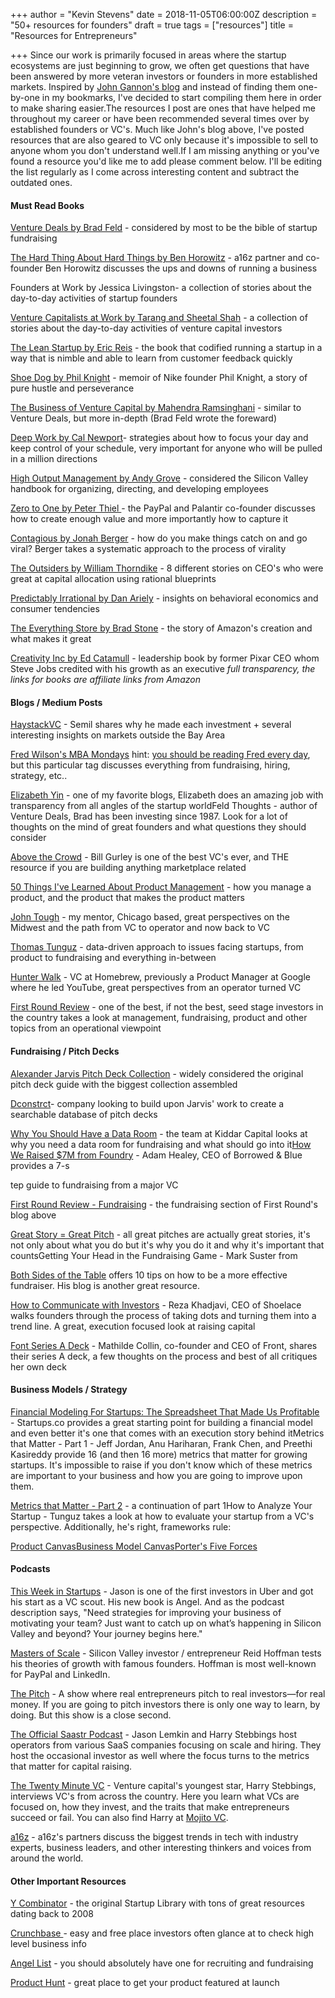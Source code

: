 +++
author = "Kevin Stevens"
date = 2018-11-05T06:00:00Z
description = "50+ resources for founders"
draft = true
tags = ["resources"]
title = "Resources for Entrepreneurs"

+++
Since our work is primarily focused in areas where the startup ecosystems are just beginning to grow, we often get questions that have been answered by more veteran investors or founders in more established markets. Inspired by [John Gannon's blog](https://johngannonblog.com/) and instead of finding them one-by-one in my bookmarks, I've decided to start compiling them here in order to make sharing easier.The resources I post are ones that have helped me throughout my career or have been recommended several times over by established founders or VC's. Much like John's blog above, I've posted resources that are also geared to VC only because it's impossible to sell to anyone whom you don't understand well.If I am missing anything or you've found a resource you'd like me to add please comment below. I'll be editing the list regularly as I come across interesting content and subtract the outdated ones.

#### Must Read Books

[Venture Deals by Brad Feld](https://www.amazon.com/gp/product/1119259754/ref=as_li_tl?ie=UTF8&camp=1789&creative=9325&creativeASIN=1119259754&linkCode=as2&tag=kevindstevens-20&linkId=37d48e419868a609d45724ae5fd3e758) - considered by most to be the bible of startup fundraising

[The Hard Thing About Hard Things by Ben Horowitz](https://www.amazon.com/gp/product/0062273205/ref=as_li_tl?ie=UTF8&camp=1789&creative=9325&creativeASIN=0062273205&linkCode=as2&tag=kevindstevens-20&linkId=5141be945aa70f4d46962fa64c01be8b) - a16z partner and co-founder Ben Horowitz discusses the ups and downs of running a business

Founders at Work by Jessica Livingston- a collection of stories about the day-to-day activities of startup founders

[Venture Capitalists at Work by Tarang and Sheetal Shah](https://www.amazon.com/gp/product/1430238372/ref=as_li_tl?ie=UTF8&camp=1789&creative=9325&creativeASIN=1430238372&linkCode=as2&tag=kevindstevens-20&linkId=de0a8d2ee317a3abfa75c8c603600188) - a collection of stories about the day-to-day activities of venture capital investors

[The Lean Startup by Eric Reis](https://www.amazon.com/gp/product/0307887898/ref=as_li_tl?ie=UTF8&camp=1789&creative=9325&creativeASIN=0307887898&linkCode=as2&tag=kevindstevens-20&linkId=03b52c4aec507daf3aeba997448c091c) - the book that codified running a startup in a way that is nimble and able to learn from customer feedback quickly

[Shoe Dog by Phil Knight](https://www.amazon.com/gp/product/0307887898/ref=as_li_tl?ie=UTF8&camp=1789&creative=9325&creativeASIN=0307887898&linkCode=as2&tag=kevindstevens-20&linkId=03b52c4aec507daf3aeba997448c091c) - memoir of Nike founder Phil Knight, a story of pure hustle and perseverance

[The Business of Venture Capital by Mahendra Ramsinghani](https://www.amazon.com/gp/product/1118752198/ref=as_li_tl?ie=UTF8&camp=1789&creative=9325&creativeASIN=1118752198&linkCode=as2&tag=kevindstevens-20&linkId=b386017662807af407aad3086c5e7fac) - similar to Venture Deals, but more in-depth (Brad Feld wrote the foreward)

[Deep Work by Cal Newport](https://www.amazon.com/gp/product/1455586692/ref=as_li_tl?ie=UTF8&camp=1789&creative=9325&creativeASIN=1455586692&linkCode=as2&tag=kevindstevens-20&linkId=a18b75fad05ab533dff0108360b05859)- strategies about how to focus your day and keep control of your schedule, very important for anyone who will be pulled in a million directions

[High Output Management by Andy Grove](https://www.amazon.com/gp/product/0679762884/ref=as_li_tl?ie=UTF8&camp=1789&creative=9325&creativeASIN=0679762884&linkCode=as2&tag=kevindstevens-20&linkId=56596a623517e6d827b993e541808456) - considered the Silicon Valley handbook for organizing, directing, and developing employees

[Zero to One by Peter Thiel ](https://www.amazon.com/gp/product/0804139296/ref=as_li_tl?ie=UTF8&camp=1789&creative=9325&creativeASIN=0804139296&linkCode=as2&tag=kevindstevens-20&linkId=4d2728cce8ead1f6204e5783a9d2ed7e)- the PayPal and Palantir co-founder discusses how to create enough value and more importantly how to capture it

[Contagious by Jonah Berger](https://www.amazon.com/gp/product/1451686587/ref=as_li_tl?ie=UTF8&camp=1789&creative=9325&creativeASIN=1451686587&linkCode=as2&tag=kevindstevens-20&linkId=72ff51bc2e821d1768cd5cfd1c0abe58) - how do you make things catch on and go viral? Berger takes a systematic approach to the process of virality

[The Outsiders by William Thorndike](https://www.amazon.com/gp/product/1422162672/ref=as_li_tl?ie=UTF8&camp=1789&creative=9325&creativeASIN=1422162672&linkCode=as2&tag=kevindstevens-20&linkId=946b2d1cb773f2ee052b062bf8304c99) - 8 different stories on CEO's who were great at capital allocation using rational blueprints

[Predictably Irrational by Dan Ariely](https://www.amazon.com/gp/product/0061353248/ref=as_li_tl?ie=UTF8&camp=1789&creative=9325&creativeASIN=0061353248&linkCode=as2&tag=kevindstevens-20&linkId=75e03ca6b052ff0fef3136c493f52cfe) - insights on behavioral economics and consumer tendencies

[The Everything Store by Brad Stone](https://www.amazon.com/gp/product/0316219282/ref=as_li_tl?ie=UTF8&camp=1789&creative=9325&creativeASIN=0316219282&linkCode=as2&tag=kevindstevens-20&linkId=a89f46c69b86a0f4e77c602219c83fa8) - the story of Amazon's creation and what makes it great

[Creativity Inc by Ed Catamull](https://www.amazon.com/gp/product/0812993012/ref=as_li_tl?ie=UTF8&camp=1789&creative=9325&creativeASIN=0812993012&linkCode=as2&tag=kevindstevens-20&linkId=83b45f1b0380744c9d71ff4877176dea) - leadership book by former Pixar CEO whom Steve Jobs credited with his growth as an executive _*full transparency, the links for books are affiliate links from Amazon*_

#### Blogs / Medium Posts

[HaystackVC](http://blog.semilshah.com/) - Semil shares why he made each investment + several interesting insights on markets outside the Bay Area

[Fred Wilson's MBA Mondays](http://avc.com/archive/#mba_mondays_archive) hint: [you should be reading Fred every day](http://avc.com), but this particular tag discusses everything from fundraising, hiring, strategy, etc..

[Elizabeth Yin](http://blog.elizabethyin.com/) - one of my favorite blogs, Elizabeth does an amazing job with transparency from all angles of the startup worldFeld Thoughts - author of Venture Deals, Brad has been investing since 1987. Look for a lot of thoughts on the mind of great founders and what questions they should consider

[Above the Crowd](http://www.abovethecrowd.com) - Bill Gurley is one of the best VC's ever, and THE resource if you are building anything marketplace related

[50 Things I've Learned About Product Management](https://hackernoon.com/50-things-ive-learned-about-product-management-300cc67ca6ee) - how you manage a product, and the product that makes the product matters

[John Tough](http://www.johntough.com) - my mentor, Chicago based, great perspectives on the Midwest and the path from VC to operator and now back to VC

[Thomas Tunguz](http://tomtunguz.com/) - data-driven approach to issues facing startups, from product to fundraising and everything in-between

[Hunter Walk](http://huterwalk.com) - VC at Homebrew, previously a Product Manager at Google where he led YouTube, great perspectives from an operator turned VC

[First Round Review](http://firstround.com/review/) - one of the best, if not the best, seed stage investors in the country takes a look at management, fundraising, product and other topics from an operational viewpoint

#### Fundraising / Pitch Decks

[Alexander Jarvis Pitch Deck Collection](http://alexanderjarvis.com/2015/05/19/pitch-deck-collection-from-vc-funded-startups/) - widely considered the original pitch deck guide with the biggest collection assembled

[Dconstrct](http://dconstrct.com/pitch-decks/)- company looking to build upon Jarvis' work to create a searchable database of pitch decks

[Why You Should Have a Data Room](https://medium.com/kiddarcapital/guest-post-why-your-startup-should-build-a-data-room-before-fundraising-81db309d2a60) - the team at Kiddar Capital looks at why you need a data room for fundraising and what should go into it[How We Raised $7M from Foundry](https://hackernoon.com/how-we-raised-a-7-million-series-a-from-foundry-group-our-top-choice-vc-8b630d2a4cef) - Adam Healey, CEO of Borrowed & Blue provides a 7-s

tep guide to fundraising from a major VC

[First Round Review - Fundraising](http://firstround.com/review/fundraising/) - the fundraising section of First Round's blog above

[Great Story = Great Pitch](https://medium.com/startup-grind/great-stories-make-great-pitches-4fbf7d09e0b2) - all great pitches are actually great stories, it's not only about what you do but it's why you do it and why it's important that countsGetting Your Head in the Fundraising Game - Mark Suster from

 [Both Sides of the Table](https://bothsidesofthetable.com/) offers 10 tips on how to be a more effective fundraiser. His blog is another great resource.

[How to Communicate with Investors](https://blog.shoelace.com/13-investor-update-emails-that-turned-our-dots-into-a-line-42f337dd7d71) - Reza Khadjavi, CEO of Shoelace walks founders through the process of taking dots and turning them into a trend line. A great, execution focused look at raising capital

[Font Series A Deck](https://medium.com/@collinmathilde/front-series-a-deck-f2e2775a419b) - Mathilde Collin, co-founder and CEO of Front, shares their series A deck, a few thoughts on the process and best of all critiques her own deck

#### Business Models / Strategy

[Financial Modeling For Startups: The Spreadsheet That Made Us Profitable](https://medium.com/startupsco/financial-modeling-for-startups-the-spreadsheet-that-made-us-profitable-b192f52fc45f) - Startups.co provides a great starting point for building a financial model and even better it's one that comes with an execution story behind itMetrics that Matter - Part 1 - Jeff Jordan, Anu Hariharan, Frank Chen, and Preethi Kasireddy provide 16 (and then 16 more) metrics that matter for growing startups. It's impossible to raise if you don't know which of these metrics are important to your business and how you are going to improve upon them.

[Metrics that Matter - Part 2](https://a16z.com/2015/09/23/16-more-metrics/) - a continuation of part 1How to Analyze Your Startup - Tunguz takes a look at how to evaluate your startup from a VC's perspective. Additionally, he's right, frameworks rule:

[Product Canvas](http://pivot.uk.com/way-of-the-canvas/)[Business Model Canvas](https://strategyzer.com/canvas)[Porter's Five Forces](http://www.isc.hbs.edu/strategy/business-strategy/pages/the-five-forces.aspx)

#### Podcasts

[This Week in Startups](http://thisweekinstartups.com/) - Jason is one of the first investors in Uber and got his start as a VC scout. His new book is Angel. And as the podcast description says, "Need strategies for improving your business of motivating your team? Just want to catch up on what’s happening in Silicon Valley and beyond? Your journey begins here."

[Masters of Scale](https://itunes.apple.com/us/podcast/masters-of-scale-with-reid-hoffman/id1227971746?mt=2) - Silicon Valley investor / entrepreneur Reid Hoffman tests his theories of growth with famous founders. Hoffman is most well-known for PayPal and LinkedIn.

[The Pitch](https://itunes.apple.com/us/podcast/the-pitch/id1008577710?mt=2) - A show where real entrepreneurs pitch to real investors—for real money. If you are going to pitch investors there is only one way to learn, by doing. But this show is a close second.

[The Official Saastr Podcast](https://itunes.apple.com/us/podcast/the-official-saastr-podcast-saas-founders-investors/id1089973241?mt=2) - Jason Lemkin and Harry Stebbings host operators from various SaaS companies focusing on scale and hiring. They host the occasional investor as well where the focus turns to the metrics that matter for capital raising.

[The Twenty Minute VC](http://www.thetwentyminutevc.com/category/podcast/) - Venture capital's youngest star, Harry Stebbings, interviews VC's from across the country. Here you learn what VCs are focused on, how they invest, and the traits that make entrepreneurs succeed or fail. You can also find Harry at [Mojito VC](http://www.mojitovc.com/).

[a16z](https://a16z.com/podcasts/) - a16z's partners discuss the biggest trends in tech with industry experts, business leaders, and other interesting thinkers and voices from around the world.

#### Other Important Resources

[Y Combinator](https://www.ycombinator.com/resources/) - the original Startup Library with tons of great resources dating back to 2008

[Crunchbase ](https://www.crunchbase.com/#/home/index)- easy and free place investors often glance at to check high level business info

[Angel List](https://angel.co/) - you should absolutely have one for recruiting and fundraising

[Product Hunt](https://www.producthunt.com/) - great place to get your product featured at launch